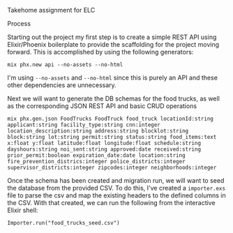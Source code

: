 Takehome assignment for ELC

Process

Starting out the project my first step is to create a simple REST API using Elixir/Phoenix boilerplate to provide the scaffolding for the project moving forward. This is accomplished by using the following generators:

`mix phx.new api --no-assets --no-html`

I'm using `--no-assets` and `--no-html` since this is purely an API and these other dependencies are unnecessary.

Next we will want to generate the DB schemas for the food trucks, as well as the corresponding JSON REST API and basic CRUD operations

`mix phx.gen.json FoodTrucks FoodTruck food_truck locationId:string applicant:string facility_type:string cnn:integer location_description:string address:string blocklot:string block:string lot:string permit:string status:string food_items:text x:float y:float latitude:float longitude:float schedule:string dayshours:string noi_sent:string approved:date received:string prior_permit:boolean expiration_date:date location:string fire_prevention_districs:integer police_districts:integer supervisor_districts:integer zipcodes:integer neighborhoods:integer`

Once the schema has been created and migration run, we will want to seed the database from the provided CSV. To do this, I've created a `importer.exs` file to parse the csv and map the existing headers to the defined columns in the CSV. With that created, we can run the following from the interactive Elixir shell:

`Importer.run("food_trucks_seed.csv")`
